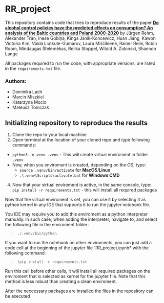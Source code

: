 # RR_project

This repository contains code that tries to reproduce results of the paper [**Do alcohol control policies have the predicted effects on consumption? An analysis of the Baltic countries and Poland 2000-2020**](https://pubmed.ncbi.nlm.nih.gov/36402051/) by Jürgen Rehm, Alexander Tran, Inese Gobiņa, Kinga Janik-Koncewicz, Huan Jiang, Kawon Victoria Kim, Vaida Liutkutė-Gumarov, Laura Miščikienė, Rainer Reile, Robin Room, Mindaugas Štelemėkas, Relika Stoppel, Witold A. Zatoński, Shannon Lange

All packages required to run the code, with appropriate versions, are listed in the `requirements.txt` file.

### Authors:
* Dominika Lach
* Marcin Miszkiel
* Katarzyna Mocio
* Mateusz Tomczak


## Initializing repository to reproduce the results

1. Clone the repo to your local machine
2. Open terminal at the location of your cloned repo and type following commands:
* `python3 -m venv .venv` - This will create virtual enviroment in folder `.venv`
* Now, when you enviroment is created, depending on the OS, type:
    * `source .venv/bin/activate` for **MacOS**/**Linux**
    * `.\.venv\Scripts\activate.bat` for **Windows CMD**
4. Now that your virtual enviroment is active, in the same console, type: `pip install -r requirements.txt` - this will install all required packages

Now that the virtual enviroment is set, you can use it by selecting it as python kernel in any IDE that supports it to run the jupyter notebook file.

You IDE may require you to add this enviroment as a python interpreter manually. In such case, when adding the interpreter, navigate to, and select the following file in the enviroment folder:

> `./.venv/bin/python`

If you want to run the notebook on other enviroments, you can just add a code cell at the beginning of the jupyter file `RR_project.ipynb* with the following command:

> `!pip install -r requirements.txt`

Run this cell before other cells, it will install all required packages on the enviroment that is selected as kernel for the jupyter file. Note that this method is less robust than creating a clean enviroment.

After the neccessary packages are installed the files in the repository can be executed